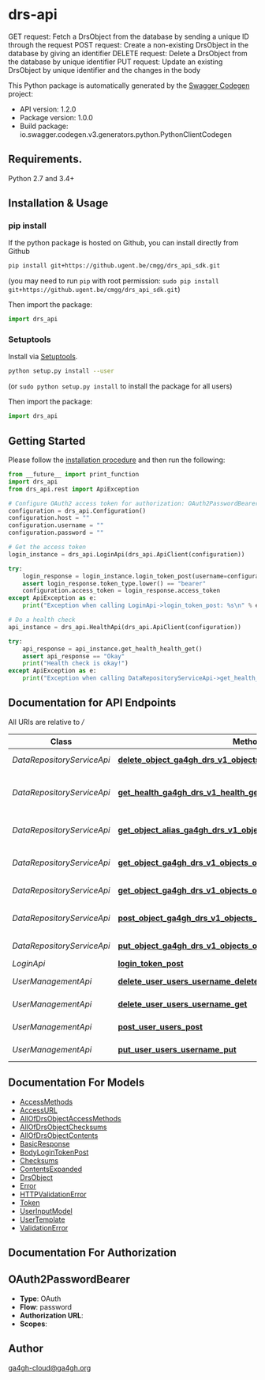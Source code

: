 # drs-api
 GET request: Fetch a DrsObject from the database by sending a unique ID through the request  POST request: Create a non-existing DrsObject in the database by giving an identifier  DELETE request: Delete a DrsObject from the database by unique identifier  PUT request: Update an existing DrsObject by unique identifier and the changes in the body 

This Python package is automatically generated by the [Swagger Codegen](https://github.com/swagger-api/swagger-codegen) project:

- API version: 1.2.0
- Package version: 1.0.0
- Build package: io.swagger.codegen.v3.generators.python.PythonClientCodegen

## Requirements.

Python 2.7 and 3.4+

## Installation & Usage
### pip install

If the python package is hosted on Github, you can install directly from Github

```sh
pip install git+https://github.ugent.be/cmgg/drs_api_sdk.git
```
(you may need to run `pip` with root permission: `sudo pip install git+https://github.ugent.be/cmgg/drs_api_sdk.git`)

Then import the package:
```python
import drs_api 
```

### Setuptools

Install via [Setuptools](http://pypi.python.org/pypi/setuptools).

```sh
python setup.py install --user
```
(or `sudo python setup.py install` to install the package for all users)

Then import the package:
```python
import drs_api
```

## Getting Started

Please follow the [installation procedure](#installation--usage) and then run the following:

```python
from __future__ import print_function
import drs_api
from drs_api.rest import ApiException

# Configure OAuth2 access token for authorization: OAuth2PasswordBearer
configuration = drs_api.Configuration()
configuration.host = ""
configuration.username = ""
configuration.password = ""

# Get the access token
login_instance = drs_api.LoginApi(drs_api.ApiClient(configuration))

try:
    login_response = login_instance.login_token_post(username=configuration.username, password=configuration.password, grant_type="", scope="", client_id="", client_secret="")
    assert login_response.token_type.lower() == "bearer"
    configuration.access_token = login_response.access_token
except ApiException as e:
    print("Exception when calling LoginApi->login_token_post: %s\n" % e)

# Do a health check 
api_instance = drs_api.HealthApi(drs_api.ApiClient(configuration))

try:
    api_response = api_instance.get_health_health_get()
    assert api_response == "Okay"
    print("Health check is okay!")
except ApiException as e:
    print("Exception when calling DataRepositoryServiceApi->get_health_ga4gh_drs_v1_health_get: %s\n" % e)
```

## Documentation for API Endpoints

All URIs are relative to */*

Class | Method | HTTP request | Description
------------ | ------------- | ------------- | -------------
*DataRepositoryServiceApi* | [**delete_object_ga4gh_drs_v1_objects_object_id_delete**](docs/DataRepositoryServiceApi.md#delete_object_ga4gh_drs_v1_objects_object_id_delete) | **DELETE** /ga4gh/drs/v1/objects/{object_id} | Delete a DrsObject
*DataRepositoryServiceApi* | [**get_health_ga4gh_drs_v1_health_get**](docs/DataRepositoryServiceApi.md#get_health_ga4gh_drs_v1_health_get) | **GET** /ga4gh/drs/v1/health | Check if the API is running correctly
*DataRepositoryServiceApi* | [**get_object_alias_ga4gh_drs_v1_objects_get**](docs/DataRepositoryServiceApi.md#get_object_alias_ga4gh_drs_v1_objects_get) | **GET** /ga4gh/drs/v1/objects | Query DrsObjects on alias
*DataRepositoryServiceApi* | [**get_object_ga4gh_drs_v1_objects_object_id_access_access_id_get**](docs/DataRepositoryServiceApi.md#get_object_ga4gh_drs_v1_objects_object_id_access_access_id_get) | **GET** /ga4gh/drs/v1/objects/{object_id}/access/{access_id} | Get a URL for fetching bytes
*DataRepositoryServiceApi* | [**get_object_ga4gh_drs_v1_objects_object_id_get**](docs/DataRepositoryServiceApi.md#get_object_ga4gh_drs_v1_objects_object_id_get) | **GET** /ga4gh/drs/v1/objects/{object_id} | Retrieve a DrsObject
*DataRepositoryServiceApi* | [**post_object_ga4gh_drs_v1_objects_post**](docs/DataRepositoryServiceApi.md#post_object_ga4gh_drs_v1_objects_post) | **POST** /ga4gh/drs/v1/objects | Create a new DrsObject
*DataRepositoryServiceApi* | [**put_object_ga4gh_drs_v1_objects_object_id_put**](docs/DataRepositoryServiceApi.md#put_object_ga4gh_drs_v1_objects_object_id_put) | **PUT** /ga4gh/drs/v1/objects/{object_id} | Update a DrsObject
*LoginApi* | [**login_token_post**](docs/LoginApi.md#login_token_post) | **POST** /token | Login
*UserManagementApi* | [**delete_user_users_username_delete**](docs/UserManagementApi.md#delete_user_users_username_delete) | **DELETE** /users/{username} | Delete a user
*UserManagementApi* | [**delete_user_users_username_get**](docs/UserManagementApi.md#delete_user_users_username_get) | **GET** /users/{username} | Get user info
*UserManagementApi* | [**post_user_users_post**](docs/UserManagementApi.md#post_user_users_post) | **POST** /users | Create a new user
*UserManagementApi* | [**put_user_users_username_put**](docs/UserManagementApi.md#put_user_users_username_put) | **PUT** /users/{username} | Update a user

## Documentation For Models

 - [AccessMethods](docs/AccessMethods.md)
 - [AccessURL](docs/AccessURL.md)
 - [AllOfDrsObjectAccessMethods](docs/AllOfDrsObjectAccessMethods.md)
 - [AllOfDrsObjectChecksums](docs/AllOfDrsObjectChecksums.md)
 - [AllOfDrsObjectContents](docs/AllOfDrsObjectContents.md)
 - [BasicResponse](docs/BasicResponse.md)
 - [BodyLoginTokenPost](docs/BodyLoginTokenPost.md)
 - [Checksums](docs/Checksums.md)
 - [ContentsExpanded](docs/ContentsExpanded.md)
 - [DrsObject](docs/DrsObject.md)
 - [Error](docs/Error.md)
 - [HTTPValidationError](docs/HTTPValidationError.md)
 - [Token](docs/Token.md)
 - [UserInputModel](docs/UserInputModel.md)
 - [UserTemplate](docs/UserTemplate.md)
 - [ValidationError](docs/ValidationError.md)

## Documentation For Authorization


## OAuth2PasswordBearer

- **Type**: OAuth
- **Flow**: password
- **Authorization URL**: 
- **Scopes**: 


## Author

ga4gh-cloud@ga4gh.org
